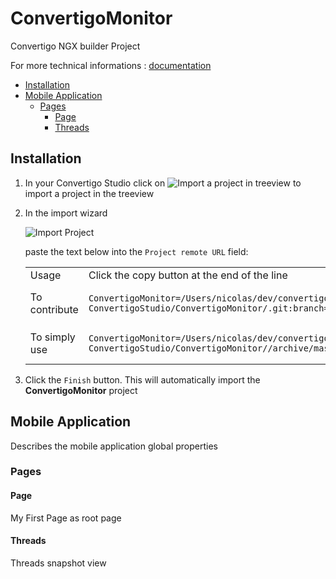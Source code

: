 


# ConvertigoMonitor

Convertigo NGX builder Project


For more technical informations : [documentation](./project.md)

- [Installation](#installation)
- [Mobile Application](#mobile-application)
    - [Pages](#pages)
        - [Page](#page)
        - [Threads](#threads)


## Installation

1. In your Convertigo Studio click on ![](https://github.com/convertigo/convertigo/blob/develop/eclipse-plugin-studio/icons/studio/project_import.gif?raw=true "Import a project in treeview") to import a project in the treeview
2. In the import wizard

   ![](https://github.com/convertigo/convertigo/blob/develop/eclipse-plugin-studio/tomcat/webapps/convertigo/templates/ftl/project_import_wzd.png?raw=true "Import Project")
   
   paste the text below into the `Project remote URL` field:
   <table>
     <tr><td>Usage</td><td>Click the copy button at the end of the line</td></tr>
     <tr><td>To contribute</td><td>

     ```
     ConvertigoMonitor=/Users/nicolas/dev/convertigo/runtime-ConvertigoStudio/ConvertigoMonitor/.git:branch=master
     ```
     </td></tr>
     <tr><td>To simply use</td><td>

     ```
     ConvertigoMonitor=/Users/nicolas/dev/convertigo/runtime-ConvertigoStudio/ConvertigoMonitor//archive/master.zip
     ```
     </td></tr>
    </table>
3. Click the `Finish` button. This will automatically import the __ConvertigoMonitor__ project


## Mobile Application

Describes the mobile application global properties

### Pages

#### Page

My First Page as root page

#### Threads

Threads snapshot view



